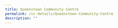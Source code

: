 ```yaml
---
title: Queenstown Community Centre
permalink: /cc-details/Queenstown-Community-Centre
description: ""
---
```

